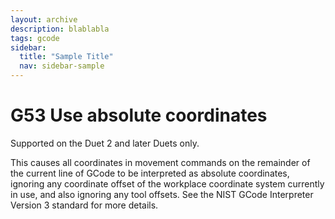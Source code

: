 ```yaml
---
layout: archive
description: blablabla
tags: gcode
sidebar:
  title: "Sample Title"
  nav: sidebar-sample
---
```

# G53 Use absolute coordinates #
Supported on the Duet 2 and later Duets only.

This causes all coordinates in movement commands on the remainder of the current line of GCode to be interpreted as absolute coordinates, ignoring any coordinate offset of the workplace coordinate system currently in use, and also ignoring any tool offsets. See the NIST GCode Interpreter Version 3 standard for more details.
